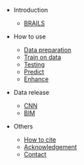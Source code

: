 - Introduction

  - [BRAILS](introduction.md)


- How to use

  - [Data preparation](preparedata.md)
  - [Train on data](train.md)
  - [Testing](testing.md)
  - [Predict](predict.md)
  - [Enhance](enhance.md)

- Data release

  - [CNN](CNN-release.md)
  - [BIM](BIM-release.md)


- Others

  - [How to cite](acknowledgement.md)
  - [Acknowledgement](acknowledgement.md)
  - [Contact](acknowledgement.md)

